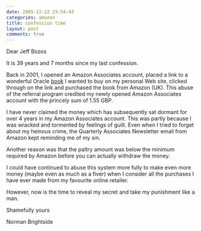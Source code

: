 ```yaml
---
date: 2005-12-22 23:54:43
categories: amazon
title: confession time
layout: post
comments: true
---
```

Dear Jeff Bozos

It is 39 years and 7 months since my last confession.

Back in 2001, I opened an Amazon Associates account, placed a link to a
wonderful Oracle
[book](http://www.amazon.co.uk/exec/obidos/ASIN/0201715848/203-5161126-0599122)
I wanted to buy on my personal Web site, clicked through on the link and
purchased the book from Amazon (UK). This abuse of the referral program
credited my newly opened Amazon Associates account with the princely sum
of 1.55 GBP.

I have never claimed the money which has subsequently sat dormant for
over 4 years in my Amazon Associates account. This was partly because I
was wracked and tormented by feelings of guilt. Even when I tried to
forget about my heinous crime, the Quarterly Associates Newsletter email
from Amazon kept reminding me of my sin.

Another reason was that the paltry amount was below the minimum required
by Amazon before you can actually withdraw the money.

I could have continued to abuse this system more fully to make even more
money (maybe even as much as a fiver) when I consider all the purchases
I have ever made from my favourite online retailer.

However, now is the time to reveal my secret and take my punishment like
a man.

Shamefully yours

Norman Brightside
